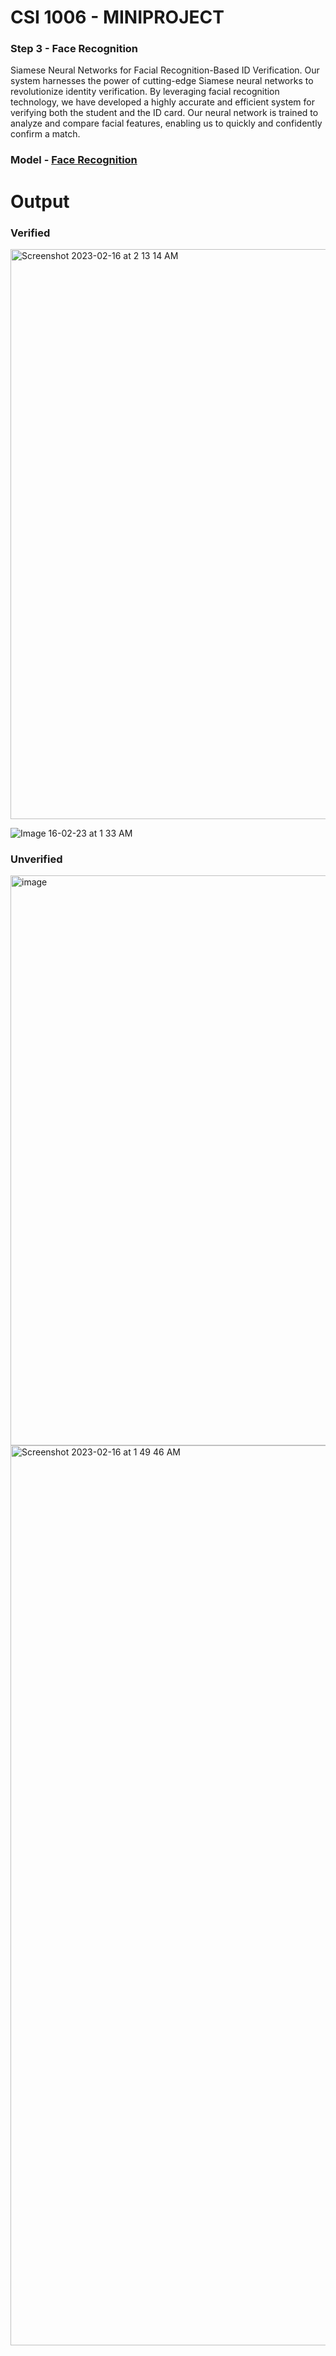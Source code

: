 # CSI 1006 - MINIPROJECT

### Step 3 - Face Recognition

Siamese Neural Networks for Facial Recognition-Based ID Verification. Our system harnesses the power of cutting-edge Siamese neural networks to revolutionize identity verification. By leveraging facial recognition technology, we have developed a highly accurate and efficient system for verifying both the student and the ID card. Our neural network is trained to analyze and compare facial features, enabling us to quickly and confidently confirm a match.

### Model - [Face Recognition](https://github.com/Aravinth1525/Face_Recognition)

# Output

### Verified

<img width="912" alt="Screenshot 2023-02-16 at 2 13 14 AM" src="https://user-images.githubusercontent.com/79074310/219151905-08b087b4-255b-4fd3-9e66-f4a59ca67554.png">

![Image 16-02-23 at 1 33 AM](https://user-images.githubusercontent.com/79074310/219150050-91fa578a-a899-4c61-a8ab-459476a3c399.JPG)
 
 ### Unverified
 
 <img width="912" alt="image" src="https://user-images.githubusercontent.com/79074310/219152436-ab29c20b-0412-49af-b3c5-e9ff3dbc4c2d.png">

<img width="1440" alt="Screenshot 2023-02-16 at 1 49 46 AM" src="https://user-images.githubusercontent.com/79074310/219152583-adf7efa4-c476-4ccd-90ad-94c609e935ae.png">
